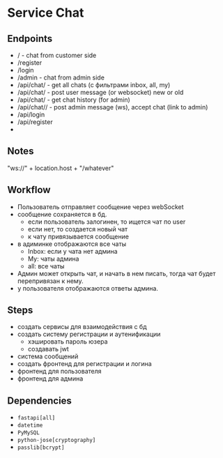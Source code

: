 # Service Chat

## Endpoints
- / - chat from customer side
- /register
- /login
- /admin - chat from admin side
- /api/chat/ - get all chats (с фильтрами inbox, all, my)
- /api/chat/ - post user message (or websocket) new or old
- /api/chat/<id> - get chat history (for admin)
- /api/chat/<id>/ - post admin message (ws), accept chat (link to admin)
- /api/login
- /api/register
- 


## Notes
"ws://" + location.host + "/whatever"

## Workflow
- Пользователь отправляет сообщение через webSocket 
- сообщение сохраняется в бд. 
  - если пользователь залогинен, то ищется чат по user
  - если нет, то создается новый чат
  - к чату привязывается сообщение
- в адиминке отображаются все чаты
  - Inbox: если у чата нет админа
  - My: чаты админа
  - all: все чаты
- Админ может открыть чат, и начать в нем писать, 
тогда чат будет перепривязан к нему.
- у пользователя отображаются ответы админа.

## Steps 
- создать сервисы для взаимодействия с бд
- создать систему регистрации и аутенификации
  - хэшировать пароль юзера
  - создавать jwt
- система сообщений
- создать фронтенд для регистрации и логина
- фронтенд для пользователя
- фронтенд для админа

## Dependencies

- `fastapi[all]`
- `datetime`
- `PyMySQL`
- `python-jose[cryptography]`
- `passlib[bcrypt]`